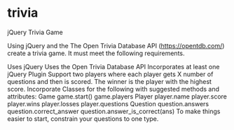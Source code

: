 # trivia
jQuery Trivia Game

Using jQuery and the The Open Trivia Database API (https://opentdb.com/) create a trivia game. It must meet the following requirements.

Uses jQuery
Uses the Open Trivia Database API
Incorporates at least one jQuery Plugin
Support two players where each player gets X number of questions and then is scored. The winner is the player with the highest score.
Incorporate Classes for the following with suggested methods and attributes:
Game
game.start()
game.players
Player
player.name
player.score
player.wins
player.losses
player.questions
Question
question.answers
question.correct_answer
question.answer_is_correct(ans)
To make things easier to start, constrain your questions to one type.
